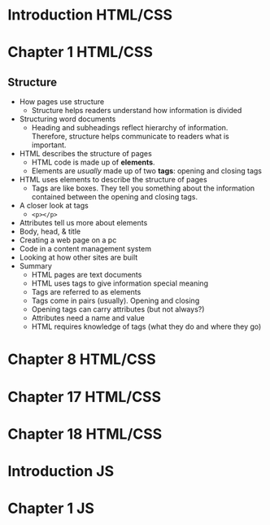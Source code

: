 # Introduction HTML/CSS

# Chapter 1 HTML/CSS

## Structure
* How pages use structure
  * Structure helps readers understand how information is divided 
* Structuring word documents
  * Heading and subheadings reflect hierarchy of information. Therefore, structure helps communicate to readers what is important.
* HTML describes the structure of pages
  * HTML code is made up of **elements**.
  * Elements are *usually* made up of two **tags**: opening and closing tags
* HTML uses elements to describe the structure of pages
  * Tags are like boxes. They tell you something about the information contained between the opening and closing tags.
* A closer look at tags
  * `<p></p>`
* Attributes tell us more about elements
* Body, head, & title
* Creating a web page on a pc
* Code in a content management system
* Looking at how other sites are built
* Summary
  * HTML pages are text documents
  * HTML uses tags to give information special meaning 
  * Tags are referred to as elements
  * Tags come in pairs (usually). Opening and closing
  * Opening tags can carry attributes (but not always?)
  * Attributes need a name and value
  * HTML requires knowledge of tags (what they do and where they go)

# Chapter 8 HTML/CSS

# Chapter 17 HTML/CSS

# Chapter 18 HTML/CSS

# Introduction JS

# Chapter 1 JS

